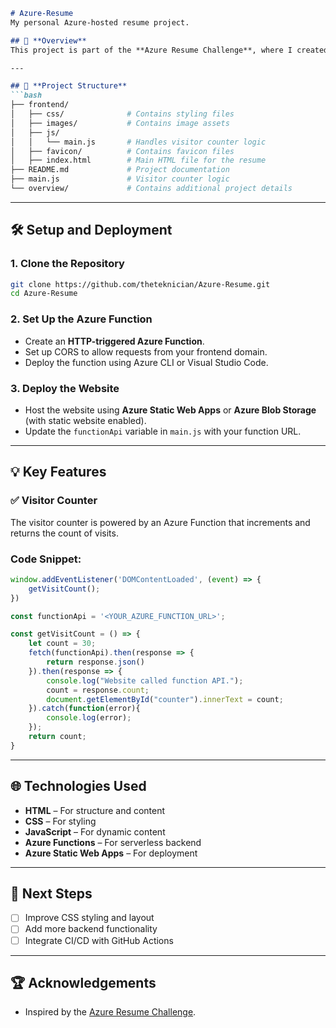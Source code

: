 ```markdown
# Azure-Resume  
My personal Azure-hosted resume project.  

## 🚀 **Overview**  
This project is part of the **Azure Resume Challenge**, where I created and deployed my resume on **Microsoft Azure**. The resume is built using **HTML**, **CSS**, and **JavaScript** and includes a visitor counter that tracks the number of views using an **Azure Function**.  

---

## 📁 **Project Structure**  
```bash
├── frontend/
│   ├── css/              # Contains styling files
│   ├── images/           # Contains image assets
│   ├── js/
│   │   └── main.js       # Handles visitor counter logic
│   ├── favicon/          # Contains favicon files
│   ├── index.html        # Main HTML file for the resume
├── README.md             # Project documentation
├── main.js               # Visitor counter logic
└── overview/             # Contains additional project details
```

---

## 🛠️ **Setup and Deployment**  
### 1. **Clone the Repository**  
```bash
git clone https://github.com/theteknician/Azure-Resume.git
cd Azure-Resume
```

### 2. **Set Up the Azure Function**  
- Create an **HTTP-triggered Azure Function**.  
- Set up CORS to allow requests from your frontend domain.  
- Deploy the function using Azure CLI or Visual Studio Code.  

### 3. **Deploy the Website**  
- Host the website using **Azure Static Web Apps** or **Azure Blob Storage** (with static website enabled).  
- Update the `functionApi` variable in `main.js` with your function URL.  

---

## 💡 **Key Features**  
### ✅ **Visitor Counter**  
The visitor counter is powered by an Azure Function that increments and returns the count of visits.  

### **Code Snippet:**  
```javascript
window.addEventListener('DOMContentLoaded', (event) => {
    getVisitCount();
})

const functionApi = '<YOUR_AZURE_FUNCTION_URL>';

const getVisitCount = () => {
    let count = 30;
    fetch(functionApi).then(response => {
        return response.json()
    }).then(response => {
        console.log("Website called function API.");
        count = response.count;
        document.getElementById("counter").innerText = count;
    }).catch(function(error){
        console.log(error);
    });
    return count;
}
```

---

## 🌐 **Technologies Used**  
- **HTML** – For structure and content  
- **CSS** – For styling  
- **JavaScript** – For dynamic content  
- **Azure Functions** – For serverless backend  
- **Azure Static Web Apps** – For deployment  

---

## 🎯 **Next Steps**  
- [ ] Improve CSS styling and layout  
- [ ] Add more backend functionality  
- [ ] Integrate CI/CD with GitHub Actions  

---

## 🏆 **Acknowledgements**  
- Inspired by the [Azure Resume Challenge](https://www.azureresume.com).  
```